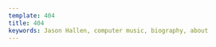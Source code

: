 ```yaml
---
template: 404
title: 404
keywords: Jason Hallen, computer music, biography, about
---
```

<script src="/404/sketch.js"></script>